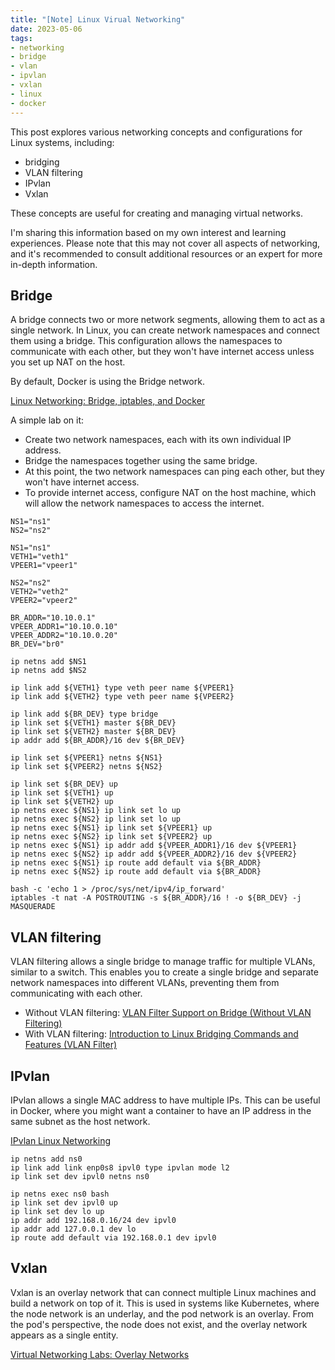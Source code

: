 ```yaml
---
title: "[Note] Linux Virual Networking"
date: 2023-05-06
tags:
- networking
- bridge
- vlan
- ipvlan
- vxlan
- linux
- docker
---
```


This post explores various networking concepts and configurations for Linux systems, including: 
- bridging
- VLAN filtering
- IPvlan
-  Vxlan

These concepts are useful for creating and managing virtual networks.

I'm sharing this information based on my own interest and learning experiences. Please note that this may not cover all aspects of networking, and it's recommended to consult additional resources or an expert for more in-depth information.

## Bridge

A bridge connects two or more network segments, allowing them to act as a single network. In Linux, you can create network namespaces and connect them using a bridge. This configuration allows the namespaces to communicate with each other, but they won't have internet access unless you set up NAT on the host.

By default, Docker is using the Bridge network.

[Linux Networking: Bridge, iptables, and Docker](https://aly.arriqaaq.com/linux-networking-bridge-iptables-and-docker/)

A simple lab on it:
- Create two network namespaces, each with its own individual IP address.
- Bridge the namespaces together using the same bridge.
- At this point, the two network namespaces can ping each other, but they won't have internet access.
- To provide internet access, configure NAT on the host machine, which will allow the network namespaces to access the internet.
```
NS1="ns1"
NS2="ns2"

NS1="ns1"
VETH1="veth1"
VPEER1="vpeer1"

NS2="ns2"
VETH2="veth2"
VPEER2="vpeer2"

BR_ADDR="10.10.0.1"
VPEER_ADDR1="10.10.0.10"
VPEER_ADDR2="10.10.0.20"
BR_DEV="br0"

ip netns add $NS1
ip netns add $NS2

ip link add ${VETH1} type veth peer name ${VPEER1}
ip link add ${VETH2} type veth peer name ${VPEER2}

ip link add ${BR_DEV} type bridge
ip link set ${VETH1} master ${BR_DEV}
ip link set ${VETH2} master ${BR_DEV}
ip addr add ${BR_ADDR}/16 dev ${BR_DEV}

ip link set ${VPEER1} netns ${NS1}
ip link set ${VPEER2} netns ${NS2}

ip link set ${BR_DEV} up
ip link set ${VETH1} up
ip link set ${VETH2} up
ip netns exec ${NS1} ip link set lo up
ip netns exec ${NS2} ip link set lo up
ip netns exec ${NS1} ip link set ${VPEER1} up
ip netns exec ${NS2} ip link set ${VPEER2} up
ip netns exec ${NS1} ip addr add ${VPEER_ADDR1}/16 dev ${VPEER1}
ip netns exec ${NS2} ip addr add ${VPEER_ADDR2}/16 dev ${VPEER2}
ip netns exec ${NS1} ip route add default via ${BR_ADDR}
ip netns exec ${NS2} ip route add default via ${BR_ADDR}

bash -c 'echo 1 > /proc/sys/net/ipv4/ip_forward'
iptables -t nat -A POSTROUTING -s ${BR_ADDR}/16 ! -o ${BR_DEV} -j MASQUERADE
```

## VLAN filtering

VLAN filtering allows a single bridge to manage traffic for multiple VLANs, similar to a switch. This enables you to create a single bridge and separate network namespaces into different VLANs, preventing them from communicating with each other.

- Without VLAN filtering: [VLAN Filter Support on Bridge (Without VLAN Filtering)](https://developers.redhat.com/blog/2017/09/14/vlan-filter-support-on-bridge#without_vlan_filtering)
- With VLAN filtering: [Introduction to Linux Bridging Commands and Features (VLAN Filter)](https://developers.redhat.com/articles/2022/04/06/introduction-linux-bridging-commands-and-features#vlan_filter)

## IPvlan

IPvlan allows a single MAC address to have multiple IPs. This can be useful in Docker, where you might want a container to have an IP address in the same subnet as the host network.

[IPvlan Linux Networking](https://www.kernel.org/doc/html/v5.10/networking/ipvlan.html)

```
ip netns add ns0
ip link add link enp0s8 ipvl0 type ipvlan mode l2
ip link set dev ipvl0 netns ns0

ip netns exec ns0 bash
ip link set dev ipvl0 up
ip link set dev lo up
ip addr add 192.168.0.16/24 dev ipvl0
ip addr add 127.0.0.1 dev lo
ip route add default via 192.168.0.1 dev ipvl0
```

## Vxlan

Vxlan is an overlay network that can connect multiple Linux machines and build a network on top of it. This is used in systems like Kubernetes, where the node network is an underlay, and the pod network is an overlay. From the pod's perspective, the node does not exist, and the overlay network appears as a single entity.

[Virtual Networking Labs: Overlay Networks](https://leftasexercise.com/2020/01/03/virtual-networking-labs-overlay-networks/)
